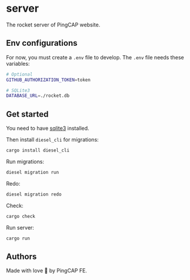 # server

The rocket server of PingCAP website.

## Env configurations

For now, you must create a `.env` file to develop. The `.env` file needs these variables:

```sh
# Optional
GITHUB_AUTHORIZATION_TOKEN=token

# SQLite3
DATABASE_URL=./rocket.db
```

## Get started

You need to have [sqlite3](https://www.sqlite.org/index.html) installed.

Then install `diesel_cli` for migrations:

```sh
cargo install diesel_cli
```

Run migrations:

```sh
diesel migration run
```

Redo:

```sh
diesel migration redo
```

Check:

```sh
cargo check
```

Run server:

```sh
cargo run
```

## Authors

Made with love 💙 by PingCAP FE.
